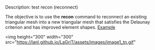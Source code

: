 Description: test recon (reconnect)

The objective is to use the **recon** command to reconnect an
existing triangular mesh into a new triangular mesh that satisfies the
Delaunay criterion and has improved element shapes.
[Example](description_2drecon.md)

<img height="300" width="300" src="https://lanl.github.io/LaGriT/assets/images/image1_tn.gif"
